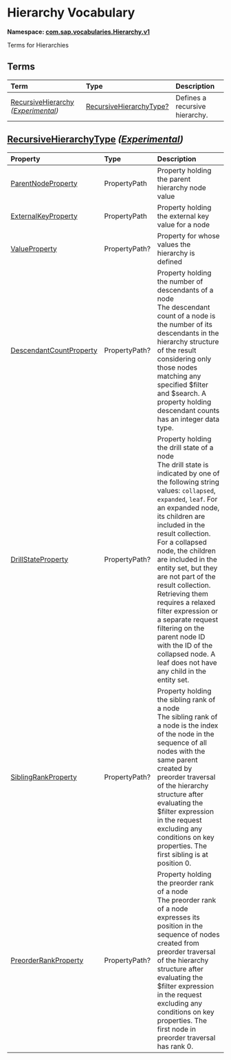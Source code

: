 # Hierarchy Vocabulary
**Namespace: [com.sap.vocabularies.Hierarchy.v1](Hierarchy.xml)**

Terms for Hierarchies


## Terms

Term|Type|Description
:---|:---|:----------
[RecursiveHierarchy](./Hierarchy.xml#L38:~:text=<Term%20Name="-,RecursiveHierarchy,-") *([Experimental](Common.md#Experimental))*|[RecursiveHierarchyType?](#RecursiveHierarchyType)|<a name="RecursiveHierarchy"></a>Defines a recursive hierarchy.

## <a name="RecursiveHierarchyType"></a>[RecursiveHierarchyType](./Hierarchy.xml#L42:~:text=<ComplexType%20Name="-,RecursiveHierarchyType,-") *([Experimental](Common.md#Experimental))*


Property|Type|Description
:-------|:---|:----------
[ParentNodeProperty](./Hierarchy.xml#L44:~:text=<ComplexType%20Name="-,RecursiveHierarchyType,-")|PropertyPath|Property holding the parent hierarchy node value
[ExternalKeyProperty](./Hierarchy.xml#L47:~:text=<ComplexType%20Name="-,RecursiveHierarchyType,-")|PropertyPath|Property holding the external key value for a node
[ValueProperty](./Hierarchy.xml#L50:~:text=<ComplexType%20Name="-,RecursiveHierarchyType,-")|PropertyPath?|Property for whose values the hierarchy is defined
[DescendantCountProperty](./Hierarchy.xml#L53:~:text=<ComplexType%20Name="-,RecursiveHierarchyType,-")|PropertyPath?|Property holding the number of descendants of a node<br>The descendant count of a node is the number of its descendants in the hierarchy structure of the result considering only those nodes matching any specified $filter and $search. A property holding descendant counts has an integer data type.
[DrillStateProperty](./Hierarchy.xml#L57:~:text=<ComplexType%20Name="-,RecursiveHierarchyType,-")|PropertyPath?|Property holding the drill state of a node<br>The drill state is indicated by one of the following string values: `collapsed`, `expanded`, `leaf`. For an expanded node, its children are included in the result collection. For a collapsed node, the children are included in the entity set, but they are not part of the result collection. Retrieving them requires a relaxed filter expression or a separate request filtering on the parent node ID with the ID of the collapsed node. A leaf does not have any child in the entity set.
[SiblingRankProperty](./Hierarchy.xml#L61:~:text=<ComplexType%20Name="-,RecursiveHierarchyType,-")|PropertyPath?|Property holding the sibling rank of a node<br>The sibling rank of a node is the index of the node in the sequence of all nodes with the same parent created by preorder traversal of the hierarchy structure after evaluating the $filter expression in the request excluding any conditions on key properties. The first sibling is at position 0.
[PreorderRankProperty](./Hierarchy.xml#L65:~:text=<ComplexType%20Name="-,RecursiveHierarchyType,-")|PropertyPath?|Property holding the preorder rank of a node<br>The preorder rank of a node expresses its position in the sequence of nodes created from preorder traversal of the hierarchy structure after evaluating the $filter expression in the request excluding any conditions on key properties. The first node in preorder traversal has rank 0.
